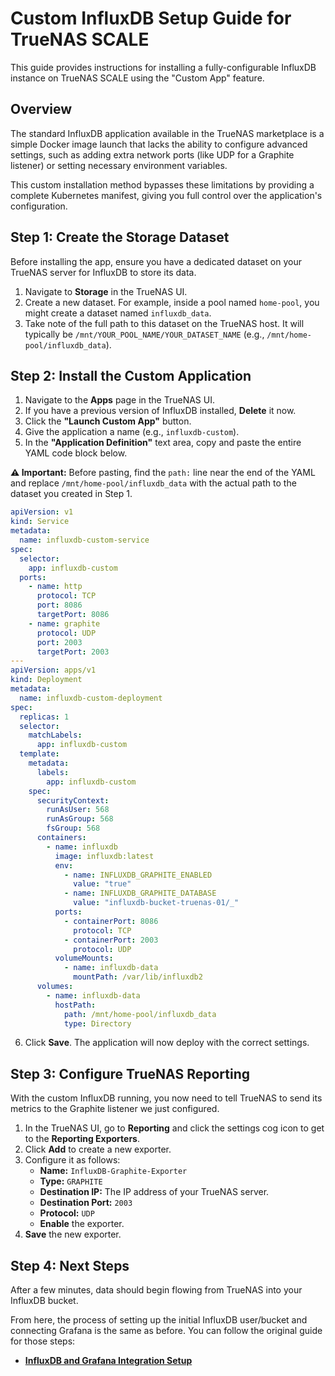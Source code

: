 # Custom InfluxDB Setup Guide for TrueNAS SCALE

This guide provides instructions for installing a fully-configurable InfluxDB instance on TrueNAS SCALE using the "Custom App" feature. 

## Overview

The standard InfluxDB application available in the TrueNAS marketplace is a simple Docker image launch that lacks the ability to configure advanced settings, such as adding extra network ports (like UDP for a Graphite listener) or setting necessary environment variables.

This custom installation method bypasses these limitations by providing a complete Kubernetes manifest, giving you full control over the application's configuration.

## Step 1: Create the Storage Dataset

Before installing the app, ensure you have a dedicated dataset on your TrueNAS server for InfluxDB to store its data.

1.  Navigate to **Storage** in the TrueNAS UI.
2.  Create a new dataset. For example, inside a pool named `home-pool`, you might create a dataset named `influxdb_data`.
3.  Take note of the full path to this dataset on the TrueNAS host. It will typically be `/mnt/YOUR_POOL_NAME/YOUR_DATASET_NAME` (e.g., `/mnt/home-pool/influxdb_data`).

## Step 2: Install the Custom Application

1.  Navigate to the **Apps** page in the TrueNAS UI.
2.  If you have a previous version of InfluxDB installed, **Delete** it now.
3.  Click the **"Launch Custom App"** button.
4.  Give the application a name (e.g., `influxdb-custom`).
5.  In the **"Application Definition"** text area, copy and paste the entire YAML code block below.

**⚠️ Important:** Before pasting, find the `path:` line near the end of the YAML and replace `/mnt/home-pool/influxdb_data` with the actual path to the dataset you created in Step 1.

```yaml
apiVersion: v1
kind: Service
metadata:
  name: influxdb-custom-service
spec:
  selector:
    app: influxdb-custom
  ports:
    - name: http
      protocol: TCP
      port: 8086
      targetPort: 8086
    - name: graphite
      protocol: UDP
      port: 2003
      targetPort: 2003
---
apiVersion: apps/v1
kind: Deployment
metadata:
  name: influxdb-custom-deployment
spec:
  replicas: 1
  selector:
    matchLabels:
      app: influxdb-custom
  template:
    metadata:
      labels:
        app: influxdb-custom
    spec:
      securityContext:
        runAsUser: 568
        runAsGroup: 568
        fsGroup: 568
      containers:
        - name: influxdb
          image: influxdb:latest
          env:
            - name: INFLUXDB_GRAPHITE_ENABLED
              value: "true"
            - name: INFLUXDB_GRAPHITE_DATABASE
              value: "influxdb-bucket-truenas-01/_"
          ports:
            - containerPort: 8086
              protocol: TCP
            - containerPort: 2003
              protocol: UDP
          volumeMounts:
            - name: influxdb-data
              mountPath: /var/lib/influxdb2
      volumes:
        - name: influxdb-data
          hostPath:
            path: /mnt/home-pool/influxdb_data
            type: Directory
```

6.  Click **Save**. The application will now deploy with the correct settings.

## Step 3: Configure TrueNAS Reporting

With the custom InfluxDB running, you now need to tell TrueNAS to send its metrics to the Graphite listener we just configured.

1.  In the TrueNAS UI, go to **Reporting** and click the settings cog icon to get to the **Reporting Exporters**.
2.  Click **Add** to create a new exporter.
3.  Configure it as follows:
    *   **Name:** `InfluxDB-Graphite-Exporter`
    *   **Type:** `GRAPHITE`
    *   **Destination IP:** The IP address of your TrueNAS server.
    *   **Destination Port:** `2003`
    *   **Protocol:** `UDP`
    *   **Enable** the exporter.
4.  **Save** the new exporter.

## Step 4: Next Steps

After a few minutes, data should begin flowing from TrueNAS into your InfluxDB bucket. 

From here, the process of setting up the initial InfluxDB user/bucket and connecting Grafana is the same as before. You can follow the original guide for those steps:

*   **[InfluxDB and Grafana Integration Setup](../configuration/monitoring/influxdb-setup.md)**
